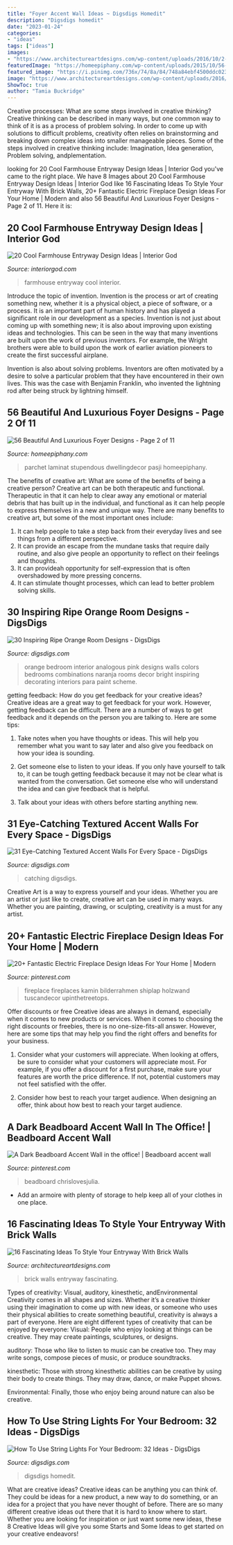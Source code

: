 ```yaml
---
title: "Foyer Accent Wall Ideas ~ Digsdigs Homedit"
description: "Digsdigs homedit"
date: "2023-01-24"
categories:
- "ideas"
tags: ["ideas"]
images:
- "https://www.architectureartdesigns.com/wp-content/uploads/2016/10/2-25.jpg"
featuredImage: "https://homeepiphany.com/wp-content/uploads/2015/10/56-Beautiful-And-Luxurious-Foyer-Designs-6-757x1024.jpg"
featured_image: "https://i.pinimg.com/736x/74/8a/84/748a84ebf4500ddc023bd61c47bd8f07.jpg"
image: "https://www.architectureartdesigns.com/wp-content/uploads/2016/10/2-25.jpg"
ShowToc: true
author: "Tamia Buckridge"
---
```



Creative processes: What are some steps involved in creative thinking?
Creative thinking can be described in many ways, but one common way to think of it is as a process of problem solving. In order to come up with solutions to difficult problems, creativity often relies on brainstorming and breaking down complex ideas into smaller manageable pieces. Some of the steps involved in creative thinking include: Imagination, Idea generation, Problem solving, andplementation.

	

		
looking for 20 Cool Farmhouse Entryway Design Ideas | Interior God you've came to the right place. We have 8 Images about 20 Cool Farmhouse Entryway Design Ideas | Interior God like 16 Fascinating Ideas To Style Your Entryway With Brick Walls, 20+ Fantastic Electric Fireplace Design Ideas For Your Home | Modern and also 56 Beautiful And Luxurious Foyer Designs - Page 2 of 11. Here it is:
		
    
## 20 Cool Farmhouse Entryway Design Ideas | Interior God

<img loading=lazy src="http://interiorgod.com/wp-content/uploads/2016/04/cool-farmhouse-entryway.jpg" onerror="this.onerror=null;this.src='https://tse3.mm.bing.net/th?id=OIP.pLxyfkj_bJ3yG3fLWCHd1AHaJ-&amp;pid=15.1';" alt="20 Cool Farmhouse Entryway Design Ideas | Interior God">

_Source: interiorgod.com_

>farmhouse entryway cool interior. 

	

Introduce the topic of invention.
Invention is the process or art of creating something new, whether it is a physical object, a piece of software, or a process. It is an important part of human history and has played a significant role in our development as a species.
Invention is not just about coming up with something new; it is also about improving upon existing ideas and technologies. This can be seen in the way that many inventions are built upon the work of previous inventors. For example, the Wright brothers were able to build upon the work of earlier aviation pioneers to create the first successful airplane.

Invention is also about solving problems. Inventors are often motivated by a desire to solve a particular problem that they have encountered in their own lives. This was the case with Benjamin Franklin, who invented the lightning rod after being struck by lightning himself.

    
## 56 Beautiful And Luxurious Foyer Designs - Page 2 Of 11

<img loading=lazy src="https://homeepiphany.com/wp-content/uploads/2015/10/56-Beautiful-And-Luxurious-Foyer-Designs-6-757x1024.jpg" onerror="this.onerror=null;this.src='https://tse2.mm.bing.net/th?id=OIP.olUHPzv717ZIV_hT_dTcMQHaKB&amp;pid=15.1';" alt="56 Beautiful And Luxurious Foyer Designs - Page 2 of 11">

_Source: homeepiphany.com_

>parchet laminat stupendous dwellingdecor pasji homeepiphany. 

	

The benefits of creative art: What are some of the benefits of being a creative person?
Creative art can be both therapeutic and functional. Therapeutic in that it can help to clear away any emotional or material debris that has built up in the individual, and functional as it can help people to express themselves in a new and unique way. There are many benefits to creative art, but some of the most important ones include: 
1. It can help people to take a step back from their everyday lives and see things from a different perspective.
2. It can provide an escape from the mundane tasks that require daily routine, and also give people an opportunity to reflect on their feelings and thoughts. 
3. It can provideah opportunity for self-expression that is often overshadowed by more pressing concerns. 
4. It can stimulate thought processes, which can lead to better problem solving skills.

    
## 30 Inspiring Ripe Orange Room Designs - DigsDigs

<img loading=lazy src="https://www.digsdigs.com/photos/bright-and-inspiring-orange-room-designs-21.jpg" onerror="this.onerror=null;this.src='https://tse3.mm.bing.net/th?id=OIP.NxPB9tH8PIW3qdUrBaFmDgHaJ4&amp;pid=15.1';" alt="30 Inspiring Ripe Orange Room Designs - DigsDigs">

_Source: digsdigs.com_

>orange bedroom interior analogous pink designs walls colors bedrooms combinations naranja rooms decor bright inspiring decorating interiors para paint scheme. 

	

getting feedback: How do you get feedback for your creative ideas?
Creative ideas are a great way to get feedback for your work. However, getting feedback can be difficult. There are a number of ways to get feedback and it depends on the person you are talking to. Here are some tips:
1. Take notes when you have thoughts or ideas. This will help you remember what you want to say later and also give you feedback on how your idea is sounding.

2. Get someone else to listen to your ideas. If you only have yourself to talk to, it can be tough getting feedback because it may not be clear what is wanted from the conversation. Get someone else who will understand the idea and can give feedback that is helpful.

3. Talk about your ideas with others before starting anything new.

    
## 31 Eye-Catching Textured Accent Walls For Every Space - DigsDigs

<img loading=lazy src="https://www.digsdigs.com/photos/eye-catching-textured-accent-walls-for-every-space-11-554x762.jpg" onerror="this.onerror=null;this.src='https://tse2.mm.bing.net/th?id=OIP.6F4I4Wp7AuJ6GTkNeZL5AAHaKL&amp;pid=15.1';" alt="31 Eye-Catching Textured Accent Walls For Every Space - DigsDigs">

_Source: digsdigs.com_

>catching digsdigs. 

	

Creative Art is a way to express yourself and your ideas. Whether you are an artist or just like to create, creative art can be used in many ways. Whether you are painting, drawing, or sculpting, creativity is a must for any artist.

    
## 20+ Fantastic Electric Fireplace Design Ideas For Your Home | Modern

<img loading=lazy src="https://i.pinimg.com/736x/9d/82/be/9d82bec6d89acf095b9ed8046e9da61b.jpg" onerror="this.onerror=null;this.src='https://tse2.mm.bing.net/th?id=OIP.MN7oJlswCiF1HzQvDOsV_AHaJ4&amp;pid=15.1';" alt="20+ Fantastic Electric Fireplace Design Ideas For Your Home | Modern">

_Source: pinterest.com_

>fireplace fireplaces kamin bilderrahmen shiplap holzwand tuscandecor upinthetreetops. 

	

Offer discounts or free
Creative ideas are always in demand, especially when it comes to new products or services. When it comes to choosing the right discounts or freebies, there is no one-size-fits-all answer. However, here are some tips that may help you find the right offers and benefits for your business.
1) Consider what your customers will appreciate. When looking at offers, be sure to consider what your customers will appreciate most. For example, if you offer a discount for a first purchase, make sure your features are worth the price difference. If not, potential customers may not feel satisfied with the offer.

2) Consider how best to reach your target audience. When designing an offer, think about how best to reach your target audience.

    
## A Dark Beadboard Accent Wall In The Office! | Beadboard Accent Wall

<img loading=lazy src="https://i.pinimg.com/736x/74/8a/84/748a84ebf4500ddc023bd61c47bd8f07.jpg" onerror="this.onerror=null;this.src='https://tse2.mm.bing.net/th?id=OIP.VAxdG4nRK-VG8C31ZDmECAHaLH&amp;pid=15.1';" alt="A Dark Beadboard Accent Wall in the office! | Beadboard accent wall">

_Source: pinterest.com_

>beadboard chrislovesjulia. 

	

- Add an armoire with plenty of storage to help keep all of your clothes in one place.

    
## 16 Fascinating Ideas To Style Your Entryway With Brick Walls

<img loading=lazy src="https://www.architectureartdesigns.com/wp-content/uploads/2016/10/2-25.jpg" onerror="this.onerror=null;this.src='https://tse2.mm.bing.net/th?id=OIP.KHszV6hqk7ZDz8ZW81Ty8wHaLH&amp;pid=15.1';" alt="16 Fascinating Ideas To Style Your Entryway With Brick Walls">

_Source: architectureartdesigns.com_

>brick walls entryway fascinating. 

	

Types of creativity: Visual, auditory, kinesthetic, andEnvironmental
Creativity comes in all shapes and sizes. Whether it’s a creative thinker using their imagination to come up with new ideas, or someone who uses their physical abilities to create something beautiful, creativity is always a part of everyone. Here are eight different types of creativity that can be enjoyed by everyone: 
Visual: People who enjoy looking at things can be creative. They may create paintings, sculptures, or designs.

 auditory: Those who like to listen to music can be creative too. They may write songs, compose pieces of music, or produce soundtracks.

kinesthetic: Those with strong kinesthetic abilities can be creative by using their body to create things. They may draw, dance, or make Puppet shows.

Environmental: Finally, those who enjoy being around nature can also be creative.

    
## How To Use String Lights For Your Bedroom: 32 Ideas - DigsDigs

<img loading=lazy src="https://www.digsdigs.com/photos/how-to-use-string-lights-for-your-bedroom-ideas-22.jpg" onerror="this.onerror=null;this.src='https://tse1.mm.bing.net/th?id=OIP.E7cWjjT4bb1aczfZkLU6BQHaJ7&amp;pid=15.1';" alt="How To Use String Lights For Your Bedroom: 32 Ideas - DigsDigs">

_Source: digsdigs.com_

>digsdigs homedit. 

	

What are creative ideas?
Creative ideas can be anything you can think of. They could be ideas for a new product, a new way to do something, or an idea for a project that you have never thought of before. There are so many different creative ideas out there that it is hard to know where to start. Whether you are looking for inspiration or just want some new ideas, these 8 Creative Ideas will give you some Starts and Some Ideas to get started on your creative endeavors!

